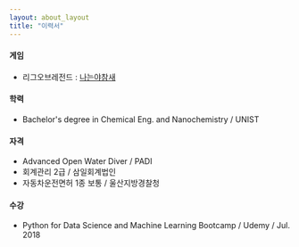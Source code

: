 ```yaml
---
layout: about_layout
title: "이력서"
---
```




#### **게임**

  - 리그오브레전드 : [나는야참새](http://www.op.gg/summoner/userName=%EB%82%98%EB%8A%94%EC%95%BC%EC%B0%B8%EC%83%88)  



#### **학력**

- Bachelor's degree in Chemical Eng. and Nanochemistry / UNIST


#### **자격**
- Advanced Open Water Diver / PADI
- 회계관리 2급 / 삼일회계법인
- 자동차운전면허 1종 보통 / 울산지방경찰청

#### **수강**
- Python for Data Science and Machine Learning Bootcamp / Udemy / Jul. 2018
